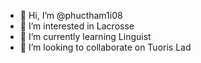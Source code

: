 - 👋 Hi, I’m @phuctham1i08
- 👀 I’m interested in Lacrosse
- 🌱 I’m currently learning Linguist
- 💞️ I’m looking to collaborate on Tuoris Lad

<!---
phuctham1i08/phuctham1i08 is a ✨ special ✨ repository because its `README.md` (this file) appears on your GitHub profile.
You can click the Preview link to take a look at your changes.
--->
